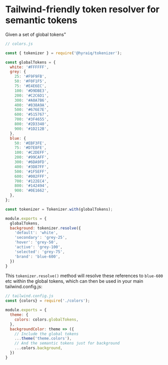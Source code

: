 # Tailwind-friendly token resolver for semantic tokens

Given a set of global tokens"

```javascript
// colors.js

const { tokenizer } = require('@hyraiq/tokenizer');

const globalTokens = {
  white: '#FFFFFF',
  grey: {
    25: '#F9F9FB',
    50: '#F0F1F5',
    75: '#E4E6EC',
    100: '#D9DBE3',
    200: '#C2C6D1',
    300: '#A0A7B6',
    400: '#838A9A',
    500: '#676E7E',
    600: '#515767',
    700: '#3F4655',
    800: '#2D3340',
    900: '#1D212B',
  },
  blue: {
    50: '#EBF3FE',
    75: '#D7E8FE',
    100: '#C2DEFF',
    200: '#99CAFF',
    300: '#6DA9FD',
    400: '#3D87FF',
    500: '#1F5EFF',
    600: '#002FFF',
    700: '#122EC4',
    800: '#142494',
    900: '#0E1662',
  },
};

const tokenizer = Tokenizer.with(globalTokens);

module.exports = {
  globalTokens,
  background: tokenizer.resolve({
    'default': 'white',
    'secondary': 'grey-25',
    'hover': 'grey-50',
    'active': 'grey-100',
    'selected': 'grey-75',
    'brand': 'blue-600',
  })
}
```

This `tokenizer.resolve()` method will resolve these references to `blue-600` etc within the global tokens, which can 
then be used in your main tailwind.config.js:

```javascript
// tailwind.config.js
const {colors} = require('./colors');

module.exports = {
  theme: {
    colors: colors.globalTokens,
  },
  backgroundColor: theme => ({
    // Include the global tokens
    ...theme('theme.colors'),
    // And the semantic tokens just for background
    ...colors.background,
  })
}

```
